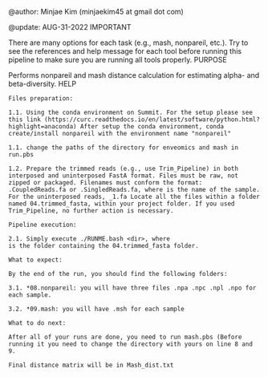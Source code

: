 @author: Minjae Kim (minjaekim45 at gmail dot com)

@update: AUG-31-2022
IMPORTANT

There are many options for each task (e.g., mash, nonpareil, etc.). Try to see the references and help message for each tool before running this pipeline to make sure you are running all tools properly.
PURPOSE

Performs nonpareil and mash distance calculation for estimating alpha- and beta-diversity.
HELP

    Files preparation:

    1.1. Using the conda environment on Summit. For the setup please see this link (https://curc.readthedocs.io/en/latest/software/python.html?highlight=anaconda) After setup the conda environment, conda create/install nonpareil with the environment name "nonpareil"

    1.1. change the paths of the directory for enveomics and mash in run.pbs

    1.2. Prepare the trimmed reads (e.g., use Trim_Pipeline) in both interposed and uninterposed FastA format. Files must be raw, not zipped or packaged. Filenames must conform the format: .CoupledReads.fa or .SingledReads.fa, where is the name of the sample. For the uninterposed reads, _1.fa Locate all the files within a folder named 04.trimmed_fasta, within your project folder. If you used Trim_Pipeline, no further action is necessary.

    Pipeline execution:

    2.1. Simply execute ./RUNME.bash <dir>, where
    is the folder containing the 04.trimmed_fasta folder.

    What to expect:

    By the end of the run, you should find the following folders:

    3.1. *08.nonpareil: you will have three files .npa .npc .npl .npo for each sample.

    3.2. *09.mash: you will have .msh for each sample

    What to do next:

    After all of your runs are done, you need to run mash.pbs (Before running it you need to change the directory with yours on line 8 and 9.

    Final distance matrix will be in Mash_dist.txt
